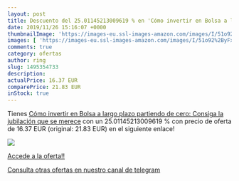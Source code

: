 ```yaml
---
layout: post
title: Descuento del 25.01145213009619 % en 'Cómo invertir en Bolsa a largo plazo par'
date: 2019/11/26 15:16:07 +0000
thumbnailImage: 'https://images-eu.ssl-images-amazon.com/images/I/51o92%2ByFxFL._SL200_.jpg'
images: [ 'https://images-eu.ssl-images-amazon.com/images/I/51o92%2ByFxFL._SL200_.jpg' ]
comments: true
category: ofertas
author: ring
slug: 1495354733
description:
actualPrice: 16.37 EUR
comparePrice: 21.83 EUR
inStock: true
---
```


Tienes [Cómo invertir en Bolsa a largo plazo partiendo de cero: Consiga la jubilación que se merece](https://www.amazon.com/dp/1495354733/?tag=redken08-20) con un 25.01145213009619 % con precio de oferta de 16.37 EUR (original: 21.83 EUR) en el siguiente enlace!

[![](https://images-eu.ssl-images-amazon.com/images/I/51o92%2ByFxFL._SL200_.jpg)](https://www.amazon.com/dp/1495354733/?tag=redken08-20)

[Accede a la oferta!!](https://www.amazon.com/dp/1495354733/?tag=redken08-20)

[Consulta otras ofertas en nuestro canal de telegram](https://t.me/s/ofertas25)
